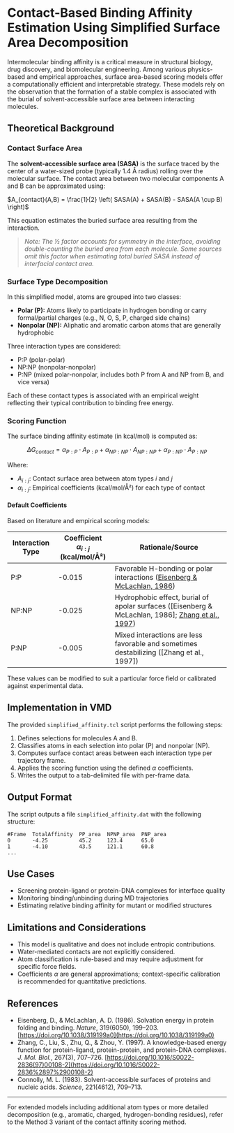 # Contact-Based Binding Affinity Estimation Using Simplified Surface Area Decomposition

Intermolecular binding affinity is a critical measure in structural biology, drug discovery, and biomolecular engineering. Among various physics-based and empirical approaches, surface area-based scoring models offer a computationally efficient and interpretable strategy. These models rely on the observation that the formation of a stable complex is associated with the burial of solvent-accessible surface area between interacting molecules.

## Theoretical Background

### Contact Surface Area

The **solvent-accessible surface area (SASA)** is the surface traced by the center of a water-sized probe (typically 1.4 Å radius) rolling over the molecular surface. The contact area between two molecular components A and B can be approximated using:

$A_{contact}(A,B) = \frac{1}{2} \left( SASA(A) + SASA(B) - SASA(A \cup B) \right)$

This equation estimates the buried surface area resulting from the interaction.

> *Note: The ½ factor accounts for symmetry in the interface, avoiding double-counting the buried area from each molecule. Some sources omit this factor when estimating total buried SASA instead of interfacial contact area.*

### Surface Type Decomposition

In this simplified model, atoms are grouped into two classes:

* **Polar (P):** Atoms likely to participate in hydrogen bonding or carry formal/partial charges (e.g., N, O, S,  P, charged side chains)
* **Nonpolar (NP):** Aliphatic and aromatic carbon atoms that are generally hydrophobic

Three interaction types are considered:

* P\:P (polar-polar)
* NP\:NP (nonpolar-nonpolar)
* P\:NP (mixed polar-nonpolar, includes both P from A and NP from B, and vice versa)

Each of these contact types is associated with an empirical weight reflecting their typical contribution to binding free energy.

### Scoring Function

The surface binding affinity estimate (in kcal/mol) is computed as:

$$
\Delta G_{contact} = \alpha_{P:P} \cdot A_{P:P} + \alpha_{NP:NP} \cdot A_{NP:NP} + \alpha_{P:NP} \cdot A_{P:NP}
$$

Where:

* $A_{i:j}$: Contact surface area between atom types $i$ and $j$
* $\alpha_{i:j}$: Empirical coefficients (kcal/mol/Å²) for each type of contact

#### Default Coefficients

Based on literature and empirical scoring models:

| Interaction Type | Coefficient $\alpha_{i:j}$ (kcal/mol/Å²) | Rationale/Source                                                                                                                                        |
| ---------------- | ---------------------------------------- | ------------------------------------------------------------------------------------------------------------------------------------------------------- |
| P\:P             | -0.015                                   | Favorable H-bonding or polar interactions ([Eisenberg & McLachlan, 1986](https://doi.org/10.1038/319199a0))                                             |
| NP\:NP           | -0.025                                   | Hydrophobic effect, burial of apolar surfaces (\[Eisenberg & McLachlan, 1986]; [Zhang et al., 1997](https://doi.org/10.1016/S0022-2836%2897%2900108-2)) |
| P\:NP            | -0.005                                   | Mixed interactions are less favorable and sometimes destabilizing (\[Zhang et al., 1997])                                                               |

These values can be modified to suit a particular force field or calibrated against experimental data.

## Implementation in VMD

The provided `simplified_affinity.tcl` script performs the following steps:

1. Defines selections for molecules A and B.
2. Classifies atoms in each selection into polar (P) and nonpolar (NP).
3. Computes surface contact areas between each interaction type per trajectory frame.
4. Applies the scoring function using the defined $\alpha$ coefficients.
5. Writes the output to a tab-delimited file with per-frame data.

## Output Format

The script outputs a file `simplified_affinity.dat` with the following structure:

```
#Frame  TotalAffinity  PP_area  NPNP_area  PNP_area
0       -4.25          45.2     123.4      65.0
1       -4.10          43.5     121.1      60.8
...
```

## Use Cases

* Screening protein-ligand or protein-DNA complexes for interface quality
* Monitoring binding/unbinding during MD trajectories
* Estimating relative binding affinity for mutant or modified structures

## Limitations and Considerations

* This model is qualitative and does not include entropic contributions.
* Water-mediated contacts are not explicitly considered.
* Atom classification is rule-based and may require adjustment for specific force fields.
* Coefficients $\alpha$ are general approximations; context-specific calibration is recommended for quantitative predictions.

## References

* Eisenberg, D., & McLachlan, A. D. (1986). Solvation energy in protein folding and binding. *Nature*, 319(6050), 199–203. [https://doi.org/10.1038/319199a0](https://doi.org/10.1038/319199a0)
* Zhang, C., Liu, S., Zhu, Q., & Zhou, Y. (1997). A knowledge-based energy function for protein-ligand, protein-protein, and protein-DNA complexes. *J. Mol. Biol.*, 267(3), 707–726. [https://doi.org/10.1016/S0022-2836(97)00108-2](https://doi.org/10.1016/S0022-2836%2897%2900108-2)
* Connolly, M. L. (1983). Solvent-accessible surfaces of proteins and nucleic acids. *Science*, 221(4612), 709–713.

---

For extended models including additional atom types or more detailed decomposition (e.g., aromatic, charged, hydrogen-bonding residues), refer to the Method 3 variant of the contact affinity scoring method.

